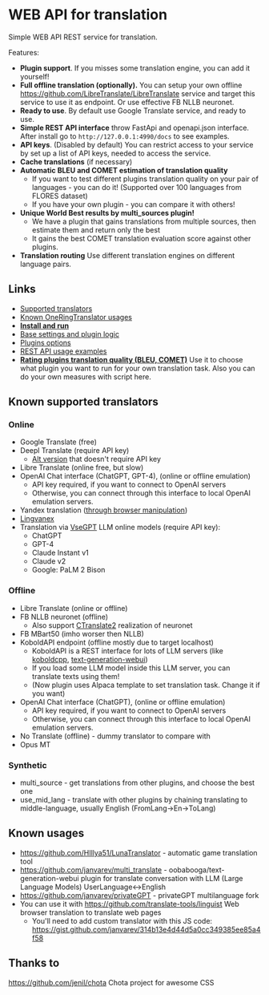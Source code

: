 # WEB API for translation

Simple WEB API REST service for translation.

Features:
- **Plugin support**. If you misses some translation engine, you can add it yourself! 
- **Full offline translation (optionally).** You can setup your own offline https://github.com/LibreTranslate/LibreTranslate service and target this service to use it as endpoint. Or use effective FB NLLB neuronet.
- **Ready to use**. By default use Google Translate service, and ready to use.
- **Simple REST API interface** throw FastApi and openapi.json interface. After install go to `http://127.0.0.1:4990/docs` to see examples.
- **API keys**. (Disabled by default) You can restrict access to your service by set up a list of API keys, needed to access the service.
- **Cache translations** (if necessary)
- **Automatic BLEU and COMET estimation of translation quality** 
  - If you want to test different plugins translation quality on your pair of languages - you can do it! (Supported over 100 languages from FLORES dataset)
  - If you have your own plugin - you can compare it with others!  
- **Unique World Best results by multi_sources plugin!**
  - We have a plugin that gains translations from multiple sources, then estimate them and return only the best
  - It gains the best COMET translation evaluation score against other plugins.
- **Translation routing** Use different translation engines on different language pairs.

## Links

- [Supported translators](#known-supported-translators)
- [Known OneRingTranslator usages](#known-usages)
- **[Install and run](/docs_md/INSTALL.md)**
- [Base settings and plugin logic](/docs_md/SETTINGS.md)
- [Plugins options](/docs_md/PLUGINS.md)
- [REST API usage examples](/docs_md/API.md)
- **[Rating plugins translation quality (BLEU, COMET)](/docs_md/ESTIMATIONS.md)** 
Use it to choose what plugin you want to run for your own translation task. Also you can do your own measures with script here.   


## Known supported translators

### Online

- Google Translate (free)
- Deepl Translate (require API key)
  - [Alt version](https://github.com/janvarev/onering_plugins_chrome_dev) that doesn't require API key 
- Libre Translate (online free, but slow)
- OpenAI Chat interface (ChatGPT, GPT-4), (online or offline emulation)
  - API key required, if you want to connect to OpenAI servers
  - Otherwise, you can connect through this interface to local OpenAI emulation servers.
- Yandex translation ([through browser manipulation](https://github.com/janvarev/onering_plugins_chrome_dev))
- [Lingvanex](https://lingvanex.com/)
- Translation via [VseGPT](https://vsegpt.ru/) LLM online models (require API key):
  - ChatGPT
  - GPT-4
  - Claude Instant v1
  - Claude v2
  - Google: PaLM 2 Bison

### Offline

- Libre Translate (online or offline)
- FB NLLB neuronet (offline)
  - Also support [CTranslate2](https://opennmt.net/CTranslate2/index.html) realization of neuronet
- FB MBart50 (imho worser then NLLB) 
- KoboldAPI endpoint (offline mostly due to target localhost)
  - KoboldAPI is a REST interface for lots of LLM servers (like [koboldcpp](https://github.com/LostRuins/koboldcpp/releases), [text-generation-webui](https://github.com/oobabooga/text-generation-webui))
  - If you load some LLM model inside this LLM server, you can translate texts using them!
  - (Now plugin uses Alpaca template to set translation task. Change it if you want)
- OpenAI Chat interface (ChatGPT), (online or offline emulation)
  - API key required, if you want to connect to OpenAI servers
  - Otherwise, you can connect through this interface to local OpenAI emulation servers.
- No Translate (offline) - dummy translator to compare with
- Opus MT

### Synthetic 

- multi_source - get translations from other plugins, and choose the best one
- use_mid_lang - translate with other plugins by chaining translating to middle-language, usually English (FromLang->En->ToLang)

## Known usages

- https://github.com/HIllya51/LunaTranslator - automatic game translation tool
- https://github.com/janvarev/multi_translate - oobabooga/text-generation-webui plugin for translate conversation with LLM (Large Language Models) UserLanguage<->English
- https://github.com/janvarev/privateGPT - privateGPT multilanguage fork
- You can use it with https://github.com/translate-tools/linguist Web browser translation to translate web pages
  - You'll need to add custom translator with this JS code: https://gist.github.com/janvarev/314b13e4d44d5a0cc349385ee85a4f58 




## Thanks to

https://github.com/jenil/chota Chota project for awesome CSS
